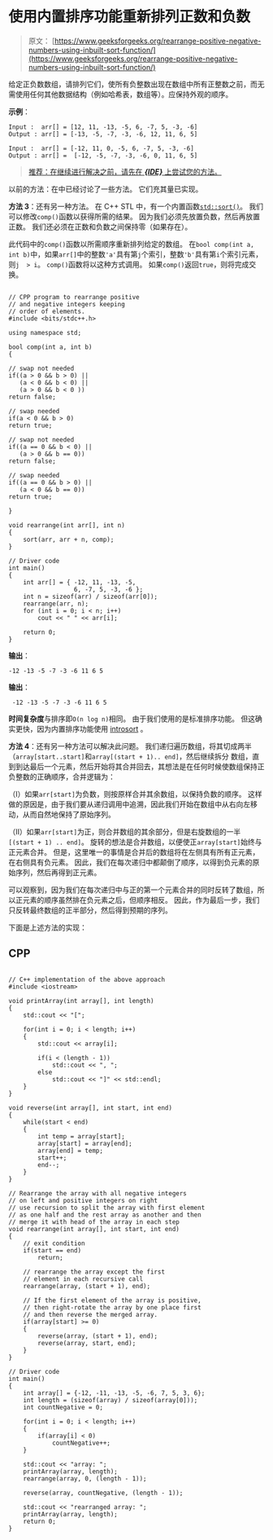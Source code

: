 # 使用内置排序功能重新排列正数和负数

> 原文： [https://www.geeksforgeeks.org/rearrange-positive-negative-numbers-using-inbuilt-sort-function/](https://www.geeksforgeeks.org/rearrange-positive-negative-numbers-using-inbuilt-sort-function/)

给定正负数数组，请排列它们，使所有负整数出现在数组中所有正整数之前，而无需使用任何其他数据结构（例如哈希表，数组等）。应保持外观的顺序。

**示例**：

```
Input :  arr[] = [12, 11, -13, -5, 6, -7, 5, -3, -6]
Output : arr[] = [-13, -5, -7, -3, -6, 12, 11, 6, 5]

Input :  arr[] = [-12, 11, 0, -5, 6, -7, 5, -3, -6]
Output : arr[] =  [-12, -5, -7, -3, -6, 0, 11, 6, 5]

```

> [推荐：在继续进行解决之前，请先在 ***{IDE}*** 上尝试您的方法。](https://ide.geeksforgeeks.org/)

以前的方法：在中已经讨论了一些方法。 它们充其量已实现。

**方法 3**：还有另一种方法。 在 C++  STL 中，有一个内置函数[`std::sort()`](https://www.geeksforgeeks.org/sort-c-stl/)。 我们可以修改`comp()`函数以获得所需的结果。 因为我们必须先放置负数，然后再放置正数。 我们还必须在正数和负数之间保持零（如果存在）。

此代码中的`comp()`函数以所需顺序重新排列给定的数组。 在`bool comp(int a, int b)`中，如果`arr[]`中的整数`'a'`具有第`j`个索引，整数`'b'`具有第`i`个索引元素，则`j  > i`。 `comp()`函数将以这种方式调用。 如果`comp()`返回`true`，则将完成交换。

```

// CPP program to rearrange positive  
// and negative integers keeping  
// order of elements. 
#include <bits/stdc++.h> 

using namespace std; 

bool comp(int a, int b) 
{ 

// swap not needed 
if((a > 0 && b > 0) ||  
   (a < 0 && b < 0) ||  
   (a > 0 && b < 0 )) 
return false; 

// swap needed 
if(a < 0 && b > 0)  
return true; 

// swap not needed 
if((a == 0 && b < 0) ||  
   (a > 0 && b == 0)) 
return false; 

// swap needed 
if((a == 0 && b > 0) ||  
   (a < 0 && b == 0)) 
return true; 

} 

void rearrange(int arr[], int n) 
{ 
    sort(arr, arr + n, comp); 
} 

// Driver code 
int main() 
{ 
    int arr[] = { -12, 11, -13, -5,  
                  6, -7, 5, -3, -6 }; 
    int n = sizeof(arr) / sizeof(arr[0]); 
    rearrange(arr, n); 
    for (int i = 0; i < n; i++) 
        cout << " " << arr[i]; 

    return 0; 
} 

```

**输出**：

```
-12 -13 -5 -7 -3 -6 11 6 5

```

**输出**：

```
 -12 -13 -5 -7 -3 -6 11 6 5

```

**时间复杂度**与排序即`O(n log n)`相同。 由于我们使用的是标准排序功能。 但这确实更快，因为内置排序功能使用 [introsort](https://www.geeksforgeeks.org/c-qsort-vs-c-sort/) 。

**方法 4**：还有另一种方法可以解决此问题。 我们递归遍历数组，将其切成两半（`array[start..start]`和`array[(start + 1).. end]`，然后继续拆分 数组，直到到达最后一个元素，然后开始将其合并回去，其想法是在任何时候使数组保持正负整数的正确顺序，合并逻辑为：

（I）如果`arr[start]`为负数，则按原样合并其余数组，以保持负数的顺序。 这样做的原因是，由于我们要从递归调用中追溯，因此我们开始在数组中从右向左移动，从而自然地保持了原始序列。

（II）如果`arr[start]`为正，则合并数组的其余部分，但是右旋数组的一半`[(start + 1) .. end]`。 旋转的想法是合并数组，以便使正`array[start]`始终与正元素合并。 但是，这里唯一的事情是合并后的数组将在左侧具有所有正元素，在右侧具有负元素。 因此，我们在每次递归中都颠倒了顺序，以得到负元素的原始序列，然后再得到正元素。

可以观察到，因为我们在每次递归中与正的第一个元素合并的同时反转了数组，所以正元素的顺序虽然排在负元素之后，但顺序相反。 因此，作为最后一步，我们只反转最终数组的正半部分，然后得到预期的序列。

下面是上述方法的实现：

## CPP

```

// C++ implementation of the above approach 
#include <iostream> 

void printArray(int array[], int length) 
{ 
    std::cout << "["; 

    for(int i = 0; i < length; i++) 
    { 
        std::cout << array[i]; 

        if(i < (length - 1)) 
            std::cout << ", "; 
        else
            std::cout << "]" << std::endl; 
    } 
} 

void reverse(int array[], int start, int end) 
{ 
    while(start < end) 
    { 
        int temp = array[start]; 
        array[start] = array[end]; 
        array[end] = temp; 
        start++; 
        end--; 
    } 
} 

// Rearrange the array with all negative integers 
// on left and positive integers on right  
// use recursion to split the array with first element 
// as one half and the rest array as another and then  
// merge it with head of the array in each step   
void rearrange(int array[], int start, int end) 
{ 
    // exit condition  
    if(start == end) 
        return; 

    // rearrange the array except the first 
    // element in each recursive call  
    rearrange(array, (start + 1), end); 

    // If the first element of the array is positive,  
    // then right-rotate the array by one place first 
    // and then reverse the merged array. 
    if(array[start] >= 0) 
    { 
        reverse(array, (start + 1), end); 
        reverse(array, start, end); 
    } 
} 

// Driver code 
int main() 
{ 
    int array[] = {-12, -11, -13, -5, -6, 7, 5, 3, 6}; 
    int length = (sizeof(array) / sizeof(array[0])); 
    int countNegative = 0; 

    for(int i = 0; i < length; i++) 
    { 
        if(array[i] < 0) 
            countNegative++; 
    } 

    std::cout << "array: "; 
    printArray(array, length); 
    rearrange(array, 0, (length - 1)); 

    reverse(array, countNegative, (length - 1)); 

    std::cout << "rearranged array: "; 
    printArray(array, length); 
    return 0; 
} 

```